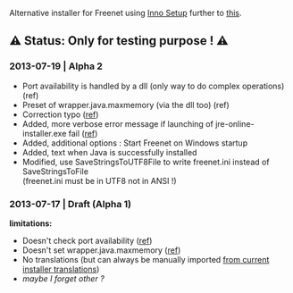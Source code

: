Alternative installer for Freenet using [Inno Setup](http://www.jrsoftware.org/isinfo.php) further to [this](https://bugs.freenetproject.org/view.php?id=5456#c9883).

## ⚠ Status: Only for testing purpose ! ⚠ ##


### 2013-07-19 | Alpha 2 ###
* Port availability is handled by a dll (only way to do complex operations) (ref)
* Preset of wrapper.java.maxmemory (via the dll too) (ref)
* Correction typo ([ref](https://github.com/freenet/wininstaller-staging/issues/12#issuecomment-21206216))
* Added, more verbose error message if launching of jre-online-installer.exe fail ([ref](https://github.com/freenet/wininstaller-staging/issues/12#issuecomment-21206216))
* Added, additional options : Start Freenet on Windows startup
* Added, text when Java is successfully  installed 
* Modified, use SaveStringsToUTF8File to write freenet.ini instead of SaveStringsToFile  
(freenet.ini must be in UTF8 not in ANSI !)

### 2013-07-17 | Draft (Alpha 1) ###
**limitations:**
  
* Doesn't check port availability ([ref](https://github.com/freenet/wininstaller-staging/blob/master/src/freenetinstaller/FreenetInstaller.ahk#L292))
* Doesn't set wrapper.java.maxmemory ([ref](https://github.com/freenet/wininstaller-staging/blob/master/src/freenetinstaller/FreenetInstaller.ahk#L341))
* No translations (but can always be manually imported [from current installer translations](https://github.com/freenet/wininstaller-staging/tree/master/src/include_translator))
* *maybe I forget other ?*


